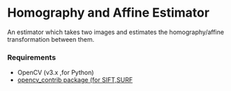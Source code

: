 # Homography and Affine Estimator 

An estimator which takes two images and estimates the homography/affine transformation between them.

### Requirements 
- OpenCV (v3.x ,for Python)
- <a href="http://www.pyimagesearch.com/opencv-tutorials-resources-guides/"> opencv_contrib package (for SIFT,SURF </a>